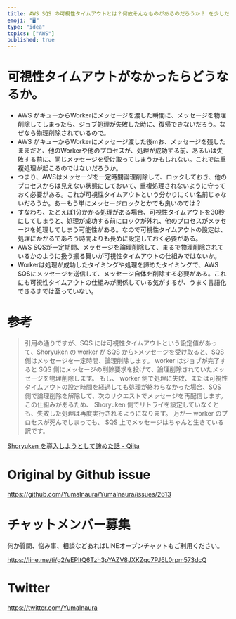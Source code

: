```yaml
---
title: AWS SQS の可視性タイムアウトとは？何故そんなものがあるのだろうか？ を少しだけ考えてみる。( #AWS )
emoji: "🖥"
type: "idea"
topics: ["AWS"]
published: true
---
```


# 可視性タイムアウトがなかったらどうなるか。

- AWS がキューからWorkerにメッセージを渡した瞬間に、メッセージを物理削除してしまったら、ジョブ処理が失敗した時に、復帰できないだろう。なぜなら物理削除されているので。
- AWS がキューからWorkerにメッセージ渡した後mお、メッセージを残したままだと、他のWorkerや他のプロセスが、処理が成功する前、あるいは失敗する前に、同じメッセージを受け取ってしまうかもしれない。これでは重複処理が起こるのではないだろうか。
- つまり、AWSはメッセージを一定時間論理削除して、ロックしておき、他のプロセスからは見えない状態にしておいて、重複処理されないように守っておく必要がある。これが可視性タイムアウトという分かりにくい名前じゃないだろうか。あーもう単にメッセージロックとかでも良いのでは？
- すなわち、たとえば1分かかる処理がある場合、可視性タイムアウトを30秒にしてしまうと、処理が成功する前にロックが外れ、他のプロセスがメッセージを処理してしまう可能性がある。なので可視性タイムアウトの設定は、処理にかかるであろう時間よりも長めに設定しておく必要がある。
- AWS SQSが一定期間、メッセージを論理削除して、まるで物理削除されているかのように扱う振る舞いが可視性タイムアウトの仕組みではないか。
- Workerは処理が成功したタイミングや処理を諦めたタイミングで、AWS SQSにメッセージを送信して、メッセージ自体を削除する必要がある。これにも可視性タイムアウトの仕組みが関係している気がするが、うまく言語化できるまでは至っていない。

# 参考

>引用の通りですが、SQS には可視性タイムアウトという設定値があって、Shoryuken の worker が SQS から>メッセージを受け取ると、SQS 側はメッセージを一定時間、論理削除します。
>worker はジョブが完了すると SQS 側にメッセージの削除要求を投げて、論理削除されていたメッセージを物理削除します。
>もし、 worker 側で処理に失敗、または可視性タイムアウトの設定時間を経過しても処理が終わらなかった場合、SQS 側で論理削除を解除して、次のリクエストでメッセージを再配信します。
>この仕組みがあるため、 Shoryuken 側でリトライを設定していなくとも、失敗した処理は再度実行されるようになります。
>万が一 worker のプロセスが死んでしまっても、 SQS 上でメッセージはちゃんと生きている訳です。

[Shoryuken を導入しようとして諦めた話 - Qiita](https://qiita.com/ryosuke_sato/items/09ba3fe824c0b62c0d1e)

# Original by Github issue

https://github.com/YumaInaura/YumaInaura/issues/2613








<!-- Update From Qiita API -->

# チャットメンバー募集


何か質問、悩み事、相談などあればLINEオープンチャットもご利用ください。

https://line.me/ti/g2/eEPltQ6Tzh3pYAZV8JXKZqc7PJ6L0rpm573dcQ





# Twitter


https://twitter.com/YumaInaura


<!-- Update From Qiita API -->



